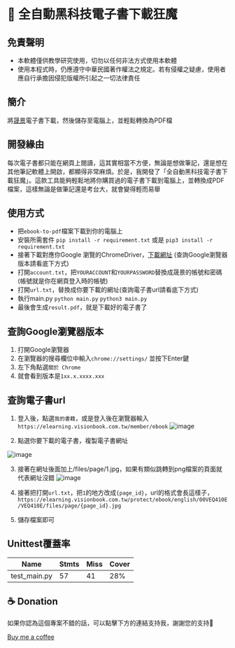 # 📖 全自動黑科技電子書下載狂魔

## 免責聲明
- 本軟體僅供教學研究使用，切勿以任何非法方式使用本軟體
- 使用本程式時，仍應遵守中華民國著作權法之規定。若有侵權之疑慮，使用者應自行承擔因侵犯版權所引起之一切法律責任

## 簡介
將[晟景](https://www.visionbook.com.tw/home)電子書下載，然後儲存至電腦上，並輕鬆轉換為PDF檔

## 開發緣由
每次電子書都只能在網頁上閱讀，這其實相當不方便，無論是想做筆記，還是想在其他筆記軟體上開啟，都顯得非常麻煩。於是，我開發了「全自動黑科技電子書下載狂魔」。這款工具能夠輕鬆地將你購買過的電子書下載到電腦上，並轉換成PDF檔案，這樣無論是做筆記還是考台大，就會變得輕而易舉

## 使用方式
- 把`ebook-to-pdf`檔案下載到你的電腦上
- 安裝所需套件 `pip install -r requirement.txt` 或是 `pip3 install -r requirement.txt`
- 接著下載對應你Google 瀏覽的ChromeDriver，[下載網址](https://googlechromelabs.github.io/chrome-for-testing/) (查詢Google瀏覽器版本請看底下方式)
- 打開`account.txt`，把`YOURACCOUNT`和`YOURPASSWORD`替換成晟景的帳號和密碼(帳號就是你在網頁登入時的帳號)
- 打開`url.txt`，替換成你要下載的網址(查詢電子書url請看底下方式)
- 執行main.py `python main.py` `python3 main.py`
- 最後會生成`result.pdf`，就是下載好的電子書了

## 查詢Google瀏覽器版本
1. 打開Google瀏覽器
2. 在瀏覽器的搜尋欄位中輸入`chrome://settings/` 並按下Enter鍵
3. 左下角點選`關於 Chrome`
4. 就會看到版本是`1xx.x.xxxx.xxx`

## 查詢電子書url
1. 登入後，點選`我的書籍`，或是登入後在瀏覽器輸入`https://elearning.visionbook.com.tw/member/ebook`
![image](https://github.com/mitchhuang777/ebook-to-pdf/assets/79703512/d9995b93-4446-426f-9a2a-9ddad5e8e1b1)

2. 點選你要下載的電子書，複製電子書網址

![image](https://github.com/mitchhuang777/ebook-to-pdf/assets/79703512/cbf80840-a163-4343-aaf5-42efb392a23d)

3. 接著在網址後面加上/files/page/1.jpg，如果有類似跳轉到png檔案的頁面就代表網址沒錯
![image](https://github.com/mitchhuang777/ebook-to-pdf/assets/79703512/47a51612-e0a4-4a66-b1f2-679ccb193565)

4. 接著把打開`url.txt`，把`1`的地方改成`{page_id}`，url的格式會長這樣子，`https://elearning.visionbook.com.tw/protect/ebook/english/00VEQ410E/VEQ410E/files/page/{page_id}.jpg`
5. 儲存檔案即可

## Unittest覆蓋率

| Name   | Stmts   | Miss   | Cover |
|-------|-------|-------|-------|
| test_main.py | 57 | 41 | 28% |


## ☕ Donation
如果你認為這個專案不錯的話，可以點擊下方的連結支持我，謝謝您的支持💖

[Buy me a coffee](https://www.buymeacoffee.com/huangmitch)
